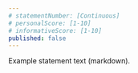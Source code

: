 ```yaml
---
# statementNumber: [Continuous]
# personalScore: [1-10]
# informativeScore: [1-10]
published: false
---
```


Example statement text (markdown).